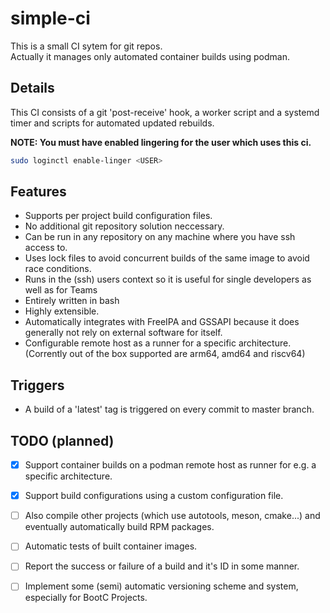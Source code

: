 # simple-ci

This is a small CI sytem for git repos.  
Actually it manages only automated container builds using podman.

## Details

This CI consists of a git 'post-receive' hook, a worker script and a
systemd timer and scripts for automated updated rebuilds.

**NOTE: You must have enabled lingering for the user which uses this ci.**

```sh
sudo loginctl enable-linger <USER>
```

## Features

- Supports per project build configuration files.
- No additional git repository solution neccessary.
- Can be run in any repository on any machine where you have ssh access to.
- Uses lock files to avoid concurrent builds of the same image to avoid race conditions.
- Runs in the (ssh) users context so it is useful for single developers as well
  as for Teams
- Entirely written in bash
- Highly extensible.
- Automatically integrates with FreeIPA and GSSAPI because it does generally not
  rely on external software for itself.
- Configurable remote host as a runner for a specific architecture. (Corrently
  out of the box supported are arm64, amd64 and riscv64)

## Triggers

- A build of a 'latest' tag is triggered on every commit to master branch.

## TODO (planned)

- [x] Support container builds on a podman remote host as runner for e.g. a
      specific architecture.

- [x] Support build configurations using a custom configuration file.

- [ ] Also compile other projects (which use autotools, meson, cmake...) and
      eventually automatically build RPM packages.

- [ ] Automatic tests of built container images.

- [ ] Report the success or failure of a build and it's ID in some manner.

- [ ] Implement some (semi) automatic versioning scheme and system, especially
for BootC Projects.
